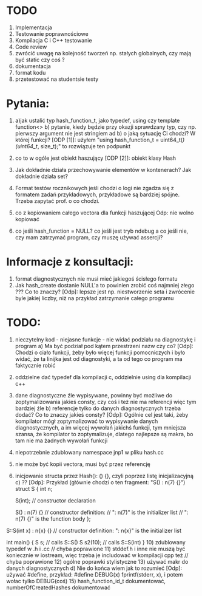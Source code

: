 # TODO
1) Implementacja
2) Testowanie poprawnościowe
3) Kompilacja C i C++ testowanie
4) Code review
5) zwrócić uwagę na kolejność tworzeń np. stałych globalnych, czy mają być static czy coś ?
6) dokumentacja
7) format kodu 
8) przetestować na studentsie testy 


# Pytania:
1) a)jak ustalić typ hash_function_t, jako typedef, using czy template function<> 
   b) pytanie, kiedy będzie przy okazji sprawdzany typ, czy np. pierwszy argument nie jest stringiem
   ad b) o jaką sytuację Ci chodzi? W której funkcji?
[ODP [1]]: użyłem "using hash_function_t = uint64_t(*)(uint64_t*, size_t);" to rozwiązuje ten podpunkt

2) co to w ogóle jest obiekt haszujący
[ODP [2]]: obiekt klasy Hash 

3) Jak dokładnie działa przechowywanie elementów w kontenerach? Jak dokładnie działa set?

4) Format testów rocznikowych jeśli chodzi o logi nie zgadza się z formatem zadań przykładowych, przykładowe są bardziej spójne. Trzeba zapytać prof. o co chodzi.

5) co z kopiowaniem całego vectora dla funkcji haszującej Odp: nie wolno kopiować

6) co jeśli hash_function = NULL? co jeśli jest tryb ndebug a co jeśli nie, czy mam zatrzymać program, czy muszę używać assercji?

# Informacje z konsultacji:
1) format diagnostycznych nie musi mieć jakiegoś ścisłego formatu
2) Jak hash_create dostanie NULL'a to powinien zrobić coś najmniej złego
   ??? Co to znaczy? [Odp]: lepsze jest np. niestworzenie seta i zwrócenie byle jakiej liczby, niż na przykład zatrzymanie całego programu 

# TODO:
1) nieczytelny kod - niejasne funkcje - nie widać podziału na diagnostykę i program
   a) Ma być podział pod kątem przestrzeni nazw czy co? [Odp]: Chodzi o ciało funkcji, żeby było więcej funkcji pomocniczych i było widać, że ta linijka jest od diagnostyki, a ta od tego co program ma faktycznie robić
3) oddzielne dać typedef dla kompilacji c, oddzielnie using dla kompilacji c++
4) dane diagnostyczne źle wypisywane, powinny być możliwe do zoptymalizowania jakieś consty, czy coś i też nie ma referencji więc tym bardziej źle 
   b) referencje tylko do danych diagnostycznych trzeba dodać? Co to znaczy jakieś consty? [Odp]: Ogólnie cel jest taki, żeby kompilator mógł zoptymalizować to wypisywanie danych diagnostycznych, a im więcej wywołań jakichś funkcji, tym mniejsza szansa, że kompilator to zoptymalizuje, dlatego najlepsze są makra, bo tam nie ma żadnych wywołań funkcji
6) niepotrzebnie zdublowany namespace jnp1 w pliku hash.cc
7) nie może być kopii vectora, musi być przez referencję 
8) inicjowanie structa przez Hash(): () {}, czyli poprzez listę inicjalizacyjną
   c) ?? [Odp]: Przykład (głównie chodzi o ten fragment: "S() : n(7) {}")
struct S
{
    int n;
 
    S(int);       // constructor declaration
 
    S() : n(7) {} // constructor definition:
                  // ": n(7)" is the initializer list
                  // ": n(7) {}" is the function body
};
 
S::S(int x) : n{x} {} // constructor definition: ": n{x}" is the initializer list
 
int main()
{
    S s;      // calls S::S()
    S s2(10); // calls S::S(int)
}
10) zdublowany typedef w .h i .cc // chyba poprawione
11) stddef.h i inne nie muszą być koniecznie w iostream, więc trzeba je includować w kompilacji cpp też // chyba poprawione
12) ogólne poprawki stylistyczne
13) używać makr do danych diagnostycznych
   d) Nie do końca wiem jak to rozumieć [Odp]: używać #define, przykład: #define DEBUG(x) fprintf(stderr, x), i potem wołac tylko DEBUG(coś)
15) hash_function_id_t dokumentować, numberOfCreatedHashes dokumentować
